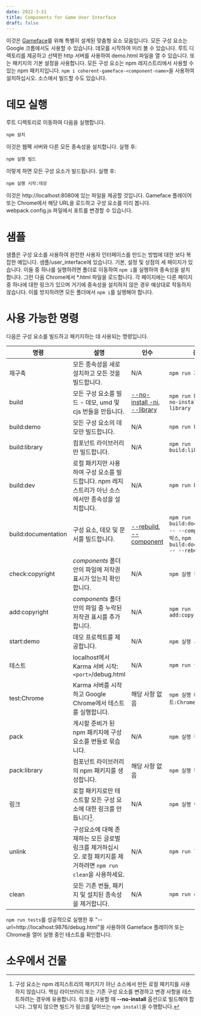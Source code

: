 ```yaml
---
date: 2022-3-31
title: Components for Game User Interface
draft: false
---
```


<!--Copyright (c) Coherent Labs AD. All rights reserved. -->

<!--저작권 (c) Coherent Labs AD. 판권 소유. -->

이것은 [Gameface](https://coherent-labs.com/products/coherent-gameface/)를 위해 특별히 설계된 맞춤형 요소 모음입니다. 모든 구성 요소는 Google 크롬에서도 사용할 수 있습니다. 데모를 시작하여 미리 볼 수 있습니다. 루트 디렉토리를 제공하고 선택한 http 서버를 사용하여 demo.html 파일을 열 수 있습니다. 또는 패키지의 기본 설정을 사용합니다. 모든 구성 요소는 npm 레지스트리에서 사용할 수 있는 npm 패키지입니다. `npm i coherent-gameface-<component-name>`을 사용하여 설치하십시오. 소스에서 빌드할 수도 있습니다.

# 데모 실행

루트 디렉토리로 이동하여 다음을 실행합니다.

    npm 설치

이것은 웹팩 서버와 다른 모든 종속성을 설치합니다. 실행 후:

    npm 실행 빌드

이렇게 하면 모든 구성 요소가 빌드됩니다. 실행 후:

    npm 실행 시작:데모

이것은 http://localhost:8080에 있는 파일을 제공할 것입니다. Gameface 플레이어 또는 Chrome에서 해당 URL을 로드하고 구성 요소를 미리 봅니다. webpack.config.js 파일에서 포트를 변경할 수 있습니다.

# 샘플

샘플은 구성 요소를 사용하여 완전한 사용자 인터페이스를 만드는 방법에 대한 보다 복잡한 예입니다. 샘플/user_interface에 있습니다. 기본, 설정 및 상점의 세 페이지가 있습니다. 이들 중 하나를 실행하려면 폴더로 이동하여 `npm i`를 실행하여 종속성을 설치합니다. 그런 다음 Chrome에서 *.html 파일을 로드합니다. 각 페이지에는 다른 페이지 중 하나에 대한 링크가 있으며 거기에 종속성을 설치하지 않은 경우 예상대로 작동하지 않습니다. 이를 방지하려면 모든 폴더에서 `npm i`를 실행해야 합니다.

# 사용 가능한 명령

다음은 구성 요소를 빌드하고 패키지하는 데 사용되는 명령입니다.

|명령 |설명 |인수 |용도 |
|---|---|---|---|
|재구축 |모든 종속성을 새로 설치하고 모든 것을 빌드합니다. |N/A|`npm run 재빌드`|
|build |모든 구성 요소를 빌드 - 데모, umd 및 cjs 번들을 만듭니다. |[--no-install -ni][--no-install], [--library][--library] |`npm run build -- --no-install --library`|
|build:demo |모든 구성 요소의 데모만 빌드합니다. |N/A|`npm run build:demo`|
|build:library |컴포넌트 라이브러리만 빌드합니다. |N/A|`npm run build:library`|
|build:dev |로컬 패키지만 사용하여 구성 요소를 빌드합니다. npm 레지스트리가 아닌 소스에서만 종속성을 설치합니다. |N/A|`npm run build:dev`|
|build:documentation |구성 요소, 데모 및 문서를 빌드합니다. |[--rebuild][--rebuild], [--component][--component]|`npm run build:documentation -- --component 체크박스`, `npm run build:documentation -- --rebuild`|
|check:copyright |*components* 폴더 안의 파일에 저작권 표시가 있는지 확인합니다. |N/A|`npm 실행 확인:저작권`|
|add:copyright |*components* 폴더 안의 파일 중 누락된 저작권 표시를 추가합니다. |N/A|`npm run add:copyright`|
|start:demo |데모 프로젝트를 제공합니다. |N/A|`npm 실행 시작:데모`|
|테스트 |localhost에서 Karma 서버 시작:`<port>`/debug.html |N/A|`npm run test`|
|test:Chrome |Karma 서버를 시작하고 Google Chrome에서 테스트를 실행합니다. |해당 사항 없음|`npm 실행 테스트:Chrome`|
|pack |게시할 준비가 된 npm 패키지에 구성 요소를 번들로 묶습니다. |N/A|`npm 실행 팩`|
|pack:library |컴포넌트 라이브러리의 npm 패키지를 생성합니다. |해당 사항 없음|`npm 실행 팩:라이브러리`|
|링크 |로컬 패키지로만 테스트할 모든 구성 요소에 대한 링크를 만듭니다[^1]. |N/A|`npm 실행 링크`|
|unlink |구성요소에 대해 존재하는 모든 글로벌 링크를 제거하십시오. 로컬 패키지를 제거하려면 `npm run clean`을 사용하세요.|N/A|`npm run link`|
|clean |모든 기존 번들, 패키지 및 설치된 종속성을 제거합니다. |N/A|`npm run clean`|

[^1]: 구성 요소는 npm 레지스트리의 패키지가 아닌 소스에서 만든 로컬 패키지를 사용하지 않습니다. 핵심 라이브러리 또는 기존 구성 요소를 변경하고 변경 사항을 테스트하려는 경우에 유용합니다. 링크를 사용할 때 **--no-install** 옵션으로 빌드해야 합니다. 그렇지 않으면 빌드가 링크를 덮어쓰는 `npm install`을 수행합니다.

[--no-install]: ## "npm 설치 단계 건너뛰기"
[--library]: ## "구성 요소 라이브러리만 빌드합니다."
[--rootDir]: ## "재귀적 npm 설치를 수행할 폴더"
[--component]: ## "문서를 빌드하려는 구성 요소의 폴더 이름"
[--rebuild]: ## "모든 구성 요소를 다시 빌드합니다"

`npm run tests`를 성공적으로 실행한 후 "--url=http://localhost:9876/debug.html"을 사용하여 Gameface 플레이어 또는 Chrome을 열어 실행 중인 테스트를 확인합니다.


# 소우에서 건물